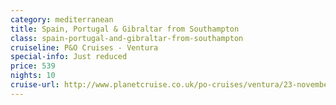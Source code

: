 ```yaml
---
category: mediterranean
title: Spain, Portugal & Gibraltar from Southampton
class: spain-portugal-and-gibraltar-from-southampton
cruiseline: P&O Cruises - Ventura
special-info: Just reduced
price: 539
nights: 10
cruise-url: http://www.planetcruise.co.uk/po-cruises/ventura/23-november-2016/97488?utm_medium=referral&utm_source=secret-escapes&utm_campaign=website
---
```

